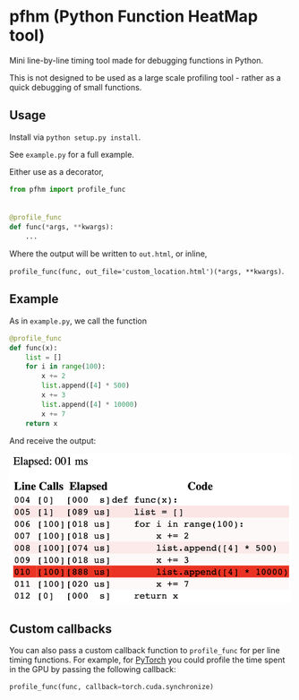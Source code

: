 # pfhm (Python Function HeatMap tool)

Mini line-by-line timing tool made for debugging functions in Python.

This is not designed to be used as a large scale profiling tool - rather as a quick debugging of small functions.

## Usage

Install via `python setup.py install`.

See `example.py` for a full example.

Either use as a decorator,

```python
from pfhm import profile_func


@profile_func
def func(*args, **kwargs):
	...
```

Where the output will be written to `out.html`, or inline,

`profile_func(func, out_file='custom_location.html')(*args, **kwargs)`.

## Example

As in `example.py`, we call the function

```python
@profile_func
def func(x):
	list = []
	for i in range(100):
		x += 2
		list.append([4] * 500)
		x += 3
		list.append([4] * 10000)
		x += 7
	return x
```

And receive the output:

![Example output](example-output.png)

## Custom callbacks

You can also pass a custom callback function to `profile_func` for per line timing functions. For example, for [PyTorch](https://pytorch.org/) you could profile the time spent in the GPU by passing the following callback:

```python
profile_func(func, callback=torch.cuda.synchronize)
```
